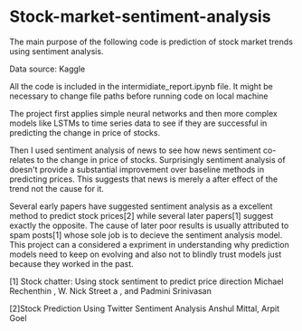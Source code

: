 # Stock-market-sentiment-analysis
The main purpose of the following code is prediction of stock market trends using sentiment analysis. 

Data source: Kaggle

All the code is included in the intermidiate_report.ipynb file. It might be necessary to change file paths before running code on local machine 

The project first applies simple neural networks and then more complex models like LSTMs to time series data to see if they are successful in predicting the change in price of stocks.

Then I used sentiment analysis of news to see how news sentiment co-relates to the change in price of stocks. Surprisingly sentiment analysis of doesn't provide a substantial improvement over baseline methods in predicting prices. This suggests that news is merely a after effect of the trend not the cause for it.

Several early papers have suggested sentiment analysis as a excellent method to predict stock prices[2] while several later papers[1] suggest exactly the opposite. The cause of later poor results is usually attributed to spam posts[1] whose sole job is to decieve the sentiment analysis model. This project can a considered a expriment in understanding why prediction models need to keep on evolving and also not to blindly trust models just because they worked in the past.

[1] Stock chatter: Using stock sentiment to predict price direction Michael Rechenthin , W. Nick Street a , and Padmini Srinivasan

[2]Stock Prediction Using Twitter Sentiment Analysis Anshul Mittal, Arpit Goel
 
